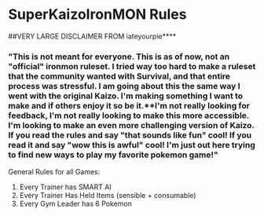 # SuperKaizoIronMON Rules

##VERY LARGE DISCLAIMER FROM iateyourpie****


### "This is not meant for everyone. This is as of now, not an "official" ironmon ruleset. I tried way too hard to make a ruleset that the community wanted with Survival, and that entire process was stressful. I am going about this the same way I went with the original Kaizo. I'm making something I want to make and if others enjoy it so be it.**I'm not really looking for feedback, I'm not really looking to make this more accessible. I'm looking to make an even more challenging version of Kaizo. If you read the rules and say "that sounds like fun" cool! If you read it and say "wow this is awful" cool! I'm just out here trying to find new ways to play my favorite pokemon game!"


General Rules for all Games:
1. Every Trainer has SMART AI
2. Every Trainer Has Held Items (sensible + consumable)
3. Every Gym Leader has 6 Pokemon
